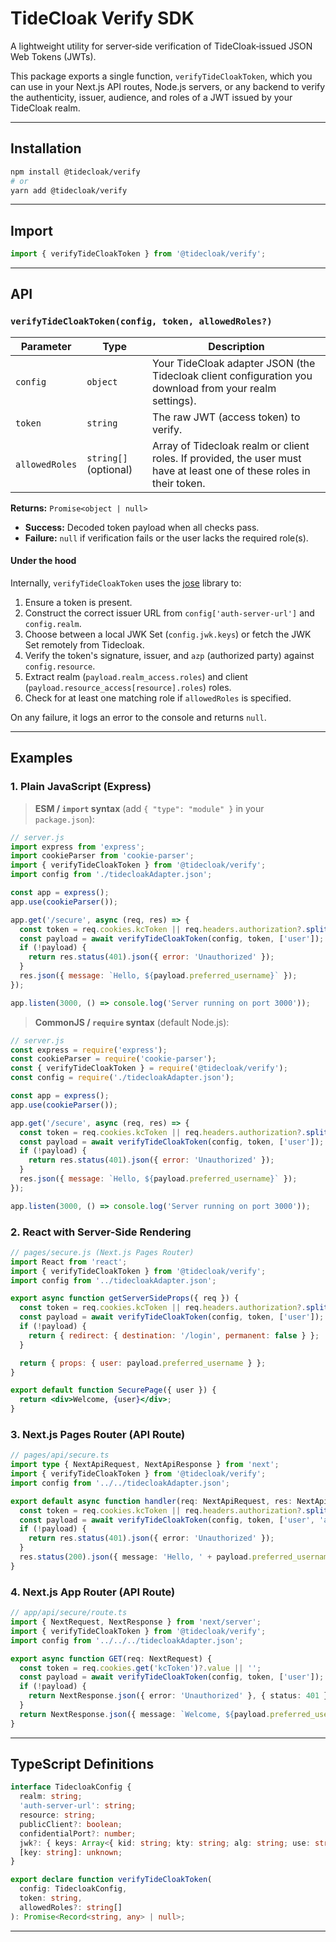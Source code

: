 # TideCloak Verify SDK

A lightweight utility for server‑side verification of TideCloak‑issued JSON Web Tokens (JWTs).

This package exports a single function, `verifyTideCloakToken`, which you can use in your Next.js API routes, Node.js servers, or any backend to verify the authenticity, issuer, audience, and roles of a JWT issued by your TideCloak realm.

---

## Installation

```bash
npm install @tidecloak/verify
# or
yarn add @tidecloak/verify
```

---

## Import

```ts
import { verifyTideCloakToken } from '@tidecloak/verify';
```

---

## API

### `verifyTideCloakToken(config, token, allowedRoles?)`

| Parameter      | Type                  | Description                                                                                                          |
| -------------- | --------------------- | -------------------------------------------------------------------------------------------------------------------- |
| `config`       | `object`              | Your TideCloak adapter JSON (the Tidecloak client configuration you download from your realm settings).               |
| `token`        | `string`              | The raw JWT (access token) to verify.                                                                                |
| `allowedRoles` | `string[]` (optional) | Array of Tidecloak realm or client roles. If provided, the user must have at least one of these roles in their token. |

**Returns:**
`Promise<object | null>`

* **Success:** Decoded token payload when all checks pass.
* **Failure:** `null` if verification fails or the user lacks the required role(s).

#### Under the hood

Internally, `verifyTideCloakToken` uses the [jose](https://github.com/panva/jose) library to:

1. Ensure a token is present.
2. Construct the correct issuer URL from `config['auth-server-url']` and `config.realm`.
3. Choose between a local JWK Set (`config.jwk.keys`) or fetch the JWK Set remotely from Tidecloak.
4. Verify the token's signature, issuer, and `azp` (authorized party) against `config.resource`.
5. Extract realm (`payload.realm_access.roles`) and client (`payload.resource_access[resource].roles`) roles.
6. Check for at least one matching role if `allowedRoles` is specified.

On any failure, it logs an error to the console and returns `null`.

---

## Examples

### 1. Plain JavaScript (Express)

> **ESM / `import` syntax** (add `{ "type": "module" }` in your `package.json`):

```js
// server.js
import express from 'express';
import cookieParser from 'cookie-parser';
import { verifyTideCloakToken } from '@tidecloak/verify';
import config from './tidecloakAdapter.json';

const app = express();
app.use(cookieParser());

app.get('/secure', async (req, res) => {
  const token = req.cookies.kcToken || req.headers.authorization?.split(' ')[1] || '';
  const payload = await verifyTideCloakToken(config, token, ['user']);
  if (!payload) {
    return res.status(401).json({ error: 'Unauthorized' });
  }
  res.json({ message: `Hello, ${payload.preferred_username}` });
});

app.listen(3000, () => console.log('Server running on port 3000'));
```

> **CommonJS / `require` syntax** (default Node.js):

````js
// server.js
const express = require('express');
const cookieParser = require('cookie-parser');
const { verifyTideCloakToken } = require('@tidecloak/verify');
const config = require('./tidecloakAdapter.json');

const app = express();
app.use(cookieParser());

app.get('/secure', async (req, res) => {
  const token = req.cookies.kcToken || req.headers.authorization?.split(' ')[1] || '';
  const payload = await verifyTideCloakToken(config, token, ['user']);
  if (!payload) {
    return res.status(401).json({ error: 'Unauthorized' });
  }
  res.json({ message: `Hello, ${payload.preferred_username}` });
});

app.listen(3000, () => console.log('Server running on port 3000'));
````
### 2. React with Server-Side Rendering

```jsx
// pages/secure.js (Next.js Pages Router)
import React from 'react';
import { verifyTideCloakToken } from '@tidecloak/verify';
import config from '../tidecloakAdapter.json';

export async function getServerSideProps({ req }) {
  const token = req.cookies.kcToken || req.headers.authorization?.split(' ')[1] || '';
  const payload = await verifyTideCloakToken(config, token, ['user']);
  if (!payload) {
    return { redirect: { destination: '/login', permanent: false } };
  }

  return { props: { user: payload.preferred_username } };
}

export default function SecurePage({ user }) {
  return <div>Welcome, {user}</div>;
}
```
### 3. Next.js Pages Router (API Route)

```ts
// pages/api/secure.ts
import type { NextApiRequest, NextApiResponse } from 'next';
import { verifyTideCloakToken } from '@tidecloak/verify';
import config from '../../tidecloakAdapter.json';

export default async function handler(req: NextApiRequest, res: NextApiResponse) {
  const token = req.cookies.kcToken || req.headers.authorization?.split(' ')[1] || '';
  const payload = await verifyTideCloakToken(config, token, ['user', 'admin']);
  if (!payload) {
    return res.status(401).json({ error: 'Unauthorized' });
  }
  res.status(200).json({ message: 'Hello, ' + payload.preferred_username });
}
```

### 4. Next.js App Router (API Route)

```ts
// app/api/secure/route.ts
import { NextRequest, NextResponse } from 'next/server';
import { verifyTideCloakToken } from '@tidecloak/verify';
import config from '../../../tidecloakAdapter.json';

export async function GET(req: NextRequest) {
  const token = req.cookies.get('kcToken')?.value || '';
  const payload = await verifyTideCloakToken(config, token, ['user']);
  if (!payload) {
    return NextResponse.json({ error: 'Unauthorized' }, { status: 401 });
  }
  return NextResponse.json({ message: `Welcome, ${payload.preferred_username}` });
}
```

---

## TypeScript Definitions

```ts
interface TidecloakConfig {
  realm: string;
  'auth-server-url': string;
  resource: string;
  publicClient?: boolean;
  confidentialPort?: number;
  jwk?: { keys: Array<{ kid: string; kty: string; alg: string; use: string; x: string; crv?: string }> };
  [key: string]: unknown;
}

export declare function verifyTideCloakToken(
  config: TidecloakConfig,
  token: string,
  allowedRoles?: string[]
): Promise<Record<string, any> | null>;
```

---

